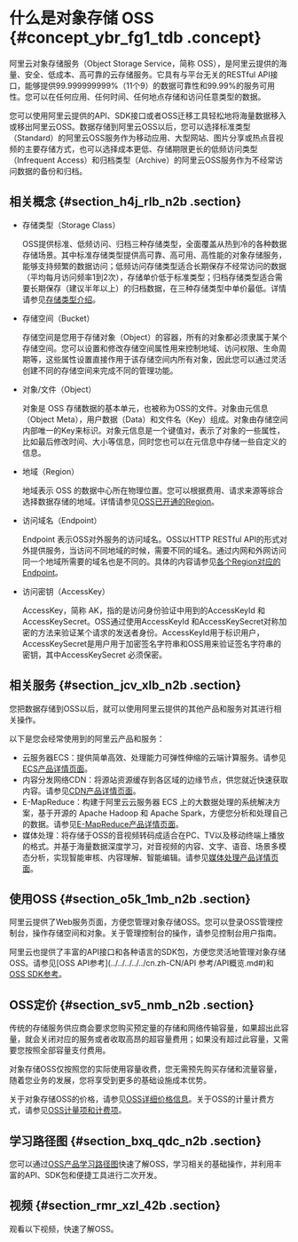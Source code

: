# 什么是对象存储 OSS {#concept_ybr_fg1_tdb .concept}

阿里云对象存储服务（Object Storage Service，简称 OSS），是阿里云提供的海量、安全、低成本、高可靠的云存储服务。它具有与平台无关的RESTful API接口，能够提供99.999999999%（11个9）的数据可靠性和99.99%的服务可用性。您可以在任何应用、任何时间、任何地点存储和访问任意类型的数据。

您可以使用阿里云提供的API、SDK接口或者OSS迁移工具轻松地将海量数据移入或移出阿里云OSS。数据存储到阿里云OSS以后，您可以选择标准类型（Standard）的阿里云OSS服务作为移动应用、大型网站、图片分享或热点音视频的主要存储方式，也可以选择成本更低、存储期限更长的低频访问类型（Infrequent Access）和归档类型（Archive）的阿里云OSS服务作为不经常访问数据的备份和归档。

## 相关概念 {#section_h4j_rlb_n2b .section}

-   存储类型（Storage Class）

    OSS提供标准、低频访问、归档三种存储类型，全面覆盖从热到冷的各种数据存储场景。其中标准存储类型提供高可靠、高可用、高性能的对象存储服务，能够支持频繁的数据访问；低频访问存储类型适合长期保存不经常访问的数据（平均每月访问频率1到2次），存储单价低于标准类型；归档存储类型适合需要长期保存（建议半年以上）的归档数据，在三种存储类型中单价最低。详情请参见[存储类型介绍](../../../../../cn.zh-CN/开发指南/存储类型/存储类型介绍.md#)。

-   存储空间（Bucket）

    存储空间是您用于存储对象（Object）的容器，所有的对象都必须隶属于某个存储空间。您可以设置和修改存储空间属性用来控制地域、访问权限、生命周期等，这些属性设置直接作用于该存储空间内所有对象，因此您可以通过灵活创建不同的存储空间来完成不同的管理功能。

-   对象/文件（Object）

    对象是 OSS 存储数据的基本单元，也被称为OSS的文件。对象由元信息（Object Meta），用户数据（Data）和文件名（Key）组成。对象由存储空间内部唯一的Key来标识。对象元信息是一个键值对，表示了对象的一些属性，比如最后修改时间、大小等信息，同时您也可以在元信息中存储一些自定义的信息。

-   地域（Region）

    地域表示 OSS 的数据中心所在物理位置。您可以根据费用、请求来源等综合选择数据存储的地域。详情请参见[OSS已开通的Region](../../../../../cn.zh-CN/开发指南/访问域名（Endpoint）/访问域名和数据中心.md#)。

-   访问域名（Endpoint）

    Endpoint 表示OSS对外服务的访问域名。OSS以HTTP RESTful API的形式对外提供服务，当访问不同地域的时候，需要不同的域名。通过内网和外网访问同一个地域所需要的域名也是不同的。具体的内容请参见[各个Region对应的Endpoint](../../../../../cn.zh-CN/开发指南/访问域名（Endpoint）/访问域名和数据中心.md#)。

-   访问密钥（AccessKey）

    AccessKey，简称 AK，指的是访问身份验证中用到的AccessKeyId 和AccessKeySecret。OSS通过使用AccessKeyId 和AccessKeySecret对称加密的方法来验证某个请求的发送者身份。AccessKeyId用于标识用户，AccessKeySecret是用户用于加密签名字符串和OSS用来验证签名字符串的密钥，其中AccessKeySecret 必须保密。


## 相关服务 {#section_jcv_xlb_n2b .section}

您把数据存储到OSS以后，就可以使用阿里云提供的其他产品和服务对其进行相关操作。

以下是您会经常使用到的阿里云产品和服务：

-   云服务器ECS：提供简单高效、处理能力可弹性伸缩的云端计算服务。请参见[ECS产品详情页面](https://www.aliyun.com/product/ecs)。
-   内容分发网络CDN：将源站资源缓存到各区域的边缘节点，供您就近快速获取内容。请参见[CDN产品详情页面](https:/www.aliyun.com/product/cdn)。
-   E-MapReduce：构建于阿里云云服务器 ECS 上的大数据处理的系统解决方案，基于开源的 Apache Hadoop 和 Apache Spark，方便您分析和处理自己的数据。请参见[E-MapReduce产品详情页面](https://www.aliyun.com/product/emapreduce)。
-   媒体处理：将存储于OSS的音视频转码成适合在PC、TV以及移动终端上播放的格式。并基于海量数据深度学习，对音视频的内容、文字、语音、场景多模态分析，实现智能审核、内容理解、智能编辑。请参见[媒体处理产品详情页面](https://www.aliyun.com/product/mts)。

## 使用OSS {#section_o5k_1mb_n2b .section}

阿里云提供了Web服务页面，方便您管理对象存储OSS。您可以登录OSS管理控制台，操作存储空间和对象。关于管理控制台的操作，请参见控制台用户指南。

阿里云也提供了丰富的API接口和各种语言的SDK包，方便您灵活地管理对象存储OSS。请参见[OSS API参考](../../../../../cn.zh-CN/API 参考/API概览.md#)和[OSS SDK参考](https://help.aliyun.com/document_detail/52834.html)。

## OSS定价 {#section_sv5_nmb_n2b .section}

传统的存储服务供应商会要求您购买预定量的存储和网络传输容量，如果超出此容量，就会关闭对应的服务或者收取高昂的超容量费用；如果没有超过此容量，又需要您按照全部容量支付费用。

对象存储OSS仅按照您的实际使用容量收费，您无需预先购买存储和流量容量，随着您业务的发展，您将享受到更多的基础设施成本优势。

关于对象存储OSS的价格，请参见[OSS详细价格信息](https://www.aliyun.com/price/product#/oss/detail)。关于OSS的计量计费方式，请参见[OSS计量项和计费项](../../../../../cn.zh-CN/计量计费/计量项和计费项.md#)。

## 学习路径图 {#section_bxq_qdc_n2b .section}

您可以通过[OSS产品学习路径图](https://help.aliyun.com/learn/learningpath/oss.html)快速了解OSS，学习相关的基础操作，并利用丰富的API、SDK包和便捷工具进行二次开发。

## 视频 {#section_rmr_xzl_42b .section}

观看以下视频，快速了解OSS。

